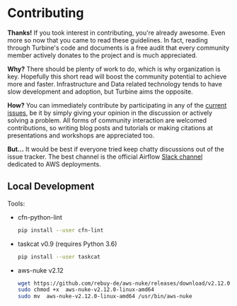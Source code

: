 # Contributing

**Thanks!** If you took interest in contributing, you're already awesome. Even
more so now that you came to read these guidelines. In fact, reading through
Turbine's code and documents is a free audit that every community member
actively donates to the project and is much appreciated.

**Why?** There should be plenty of work to do, which is why organization is key.
Hopefully this short read will boost the community potential to achieve more and
faster. Infrastructure and Data related technology tends to have slow
development and adoption, but Turbine aims the opposite.

**How?** You can immediately contribute by participating in any of the [current
issues](https://github.com/villasv/turbine/issues), be it by simply giving your
opinion in the discussion or actively solving a problem. All forms of community
interaction are welcomed contributions, so writing blog posts and tutorials or
making citations at presentations and workshops are appreciated too.

**But...** It would be best if everyone tried keep chatty discussions out of the
issue tracker. The best channel is the official Airflow [Slack
channel](https://apache-airflow.slack.com/messages/CCRR5EBA7/) dedicated to AWS
deployments.

## Local Development

Tools:
- cfn-python-lint
    ```bash
    pip install --user cfn-lint
    ```

- taskcat v0.9 (requires Python 3.6)
    ```bash
    pip install --user taskcat
    ```

- aws-nuke v2.12
    ```bash
    wget https://github.com/rebuy-de/aws-nuke/releases/download/v2.12.0/aws-nuke-v2.12.0-linux-amd64
    sudo chmod +x  aws-nuke-v2.12.0-linux-amd64
    sudo mv  aws-nuke-v2.12.0-linux-amd64 /usr/bin/aws-nuke
    ```